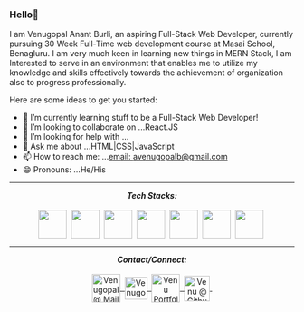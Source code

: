### Hello👋 

I am Venugopal Anant Burli, an aspiring Full-Stack Web Developer, currently pursuing 30 Week Full-Time web development course at Masai School, Benagluru.
I am very much keen in learning new things in MERN Stack, I am Interested to serve in an environment that enables me to utilize my knowledge and skills effectively towards the achievement of organization also to progress professionally.

<!--
**ABVenu/ABVenu** is a ✨ _special_ ✨ repository because its `README.md` (this file) appears on your GitHub profile.
-->


Here are some ideas to get you started:

<!-- - 🔭 I’m currently working on ... -->
- 🌱 I’m currently learning stuff to be a Full-Stack Web Developer!
- 👯 I’m looking to collaborate on ...React.JS
- 🤔 I’m looking for help with ...
- 💬 Ask me about ...HTML|CSS|JavaScript
- 📫 How to reach me: ...[email: avenugopalb@gmail.com](avenugopalb@gmail.com)
- 😄 Pronouns: ...He/His
 <!--- - ⚡ Fun fact: ... -->
<hr>

<p align="center">
<i><b>Tech Stacks:</b></i> 
  <br><br>
  <img align="center" src="https://cdn1.iconfinder.com/data/icons/ionicons-fill-vol-2/512/logo-javascript-128.png" width="50px" />&nbsp;
  <img align="center" src="https://cdn1.iconfinder.com/data/icons/logotypes/32/badge-html-5-256.png" width="50px" />&nbsp;
  <img align="center" src="https://cdn4.iconfinder.com/data/icons/social-media-logos-6/512/121-css3-512.png" width="50px" />&nbsp;
  <img align="center" src="https://cdn0.iconfinder.com/data/icons/logos-brands-in-colors/128/react_color-128.png" width="50px" />&nbsp;
  <img align="center" src="https://cdn1.iconfinder.com/data/icons/ionicons-fill-vol-2/512/logo-nodejs-128.png" width="50px" />&nbsp;
  <img align="center" src="https://cdn2.iconfinder.com/data/icons/boxicons-logos/24/bxl-redux-128.png" width="50px" />&nbsp;
  <img align="center" src="https://cdn4.iconfinder.com/data/icons/logos-brands-5/24/mongodb-128.png" width="50px" />&nbsp;
</p>
<hr>
<p align = "center">
  <i><b>Contact/Connect:</b></i><br><br>
  <a href="mailto:avenugopalb@gmail.com">
    <img align="center" alt="Venugopal @ Mail" width="50px" src="https://cdn1.iconfinder.com/data/icons/document-edit-line/64/Document-doc-file-email-message-order-paper-128.png" />&nbsp;
  </a>
  <a href="https://www.linkedin.com/in/venugopal-burli/">
    <img align="center" alt="Venugopal @LinkedIN" width="40px" src="https://cdn1.iconfinder.com/data/icons/social-media-rounded-corners/512/Rounded_Linkedin2_svg-128.png" />&nbsp;
  </a>
  <a href="https://venugopalburli-protfolio.netlify.app/">
    <img align="center" src="https://cdn2.iconfinder.com/data/icons/business-804/24/portfolio-business-briefcase-work-suitcase-briefcase2-256.png" alt="Venu Portfolio" width="50px">&nbsp;
  </a>
  <a href="https://github.com/ABVenu" >
    <img align="center" alt="Venu @ Github" width="45px" src="https://cdn4.iconfinder.com/data/icons/iconsimple-logotypes/512/github-128.png" />&nbsp;
  </a>
  
</p>

